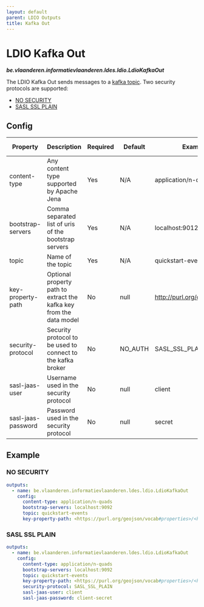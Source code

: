 ```yaml
---
layout: default
parent: LDIO Outputs
title: Kafka Out
---
```


# LDIO Kafka Out
***be.vlaanderen.informatievlaanderen.ldes.ldio.LdioKafkaOut***

The LDIO Kafka Out sends messages to a [kafka topic](https://kafka.apache.org).
Two security protocols are supported:
- [NO SECURITY](#no-security)
- [SASL SSL PLAIN](#sasl-ssl-plain)

## Config

| Property             | Description                                                         | Required | Default | Example                          | Supported values                                                                     |
|----------------------|---------------------------------------------------------------------|----------|---------|----------------------------------|--------------------------------------------------------------------------------------|
| content-type         | Any content type supported by Apache Jena                           | Yes      | N/A     | application/n-quads              | String                                                                               |
| bootstrap-servers    | Comma separated list of uris of the bootstrap servers               | Yes      | N/A     | localhost:9012                   | url                                                                                  |
| topic                | Name of the topic                                                   | Yes      | N/A     | quickstart-events                | String                                                                               |
| key-property-path    | Optional property path to extract the kafka key from the data model | No       | null    | <http://purl.org/dc/terms/title> | [ARQ property path](https://jena.apache.org/documentation/query/property_paths.html) |
| security-protocol    | Security protocol to be used to connect to the kafka broker         | No       | NO_AUTH | SASL_SSL_PLAIN                   | SASL_SSL_PLAIN or NO_AUTH                                                            |
| sasl-jaas-user       | Username used in the security protocol                              | No       | null    | client                           | String                                                                               |
| sasl-jaas-password   | Password used in the security protocol                              | No       | null    | secret                           | String                                                                               |

## Example

### NO SECURITY

```yaml
outputs:
  - name: be.vlaanderen.informatievlaanderen.ldes.ldio.LdioKafkaOut
    config:
      content-type: application/n-quads
      bootstrap-servers: localhost:9092
      topic: quickstart-events
      key-property-path: <https://purl.org/geojson/vocab#properties>/<http://purl.org/dc/terms/title>
```

### SASL SSL PLAIN

```yaml
outputs:
  - name: be.vlaanderen.informatievlaanderen.ldes.ldio.LdioKafkaOut
    config:
      content-type: application/n-quads
      bootstrap-servers: localhost:9092
      topic: quickstart-events
      key-property-path: <https://purl.org/geojson/vocab#properties>/<http://purl.org/dc/terms/title>
      security-protocol: SASL_SSL_PLAIN
      sasl-jaas-user: client
      sasl-jaas-password: client-secret
```